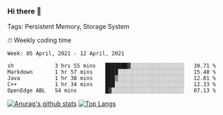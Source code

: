 ### Hi there 👋

Tags: Persistent Memory, Storage System

<!--

[![Anurag's github stats](https://github-readme-stats.vercel.app/api?username=wwyf)](https://github.com/anuraghazra/github-readme-stats)

[![Anurag's github stats](https://github-readme-stats.vercel.app/api?username=wwyf&count_private=true)](https://github.com/anuraghazra/github-readme-stats)


[![Top Langs](https://github-readme-stats.vercel.app/api/top-langs/?username=wwyf&count_private=true&&hide=jupyter%20notebook,html)](https://github.com/anuraghazra/github-readme-stats)



-->


⏱ Weekly coding time

<!--START_SECTION:waka-->
```text
Week: 05 April, 2021 - 12 April, 2021

sh             3 hrs 55 mins   ███████▓░░░░░░░░░░░░░░░░░   30.71 % 
Markdown       1 hr 57 mins    ████░░░░░░░░░░░░░░░░░░░░░   15.40 % 
Java           1 hr 38 mins    ███▒░░░░░░░░░░░░░░░░░░░░░   12.81 % 
C++            1 hr 34 mins    ███░░░░░░░░░░░░░░░░░░░░░░   12.33 % 
OpenEdge ABL   54 mins         █▓░░░░░░░░░░░░░░░░░░░░░░░   07.13 % 
```
<!--END_SECTION:waka-->



[![Anurag's github stats](https://github-readme-stats.vercel.app/api?username=wwyf&count_private=true&show_icons=true&hide_border=true)](https://github.com/anuraghazra/github-readme-stats) [![Top Langs](https://github-readme-stats.vercel.app/api/top-langs/?username=wwyf&count_private=true&hide=jupyter%20notebook,html,OpenEdge%20ABL&langs_count=10&layout=compact&hide_border=true)](https://github.com/anuraghazra/github-readme-stats)

<!--

[![willianrod's wakatime stats](https://github-readme-stats.vercel.app/api/wakatime?username=wwyf)](https://github.com/anuraghazra/github-readme-stats)


-->
